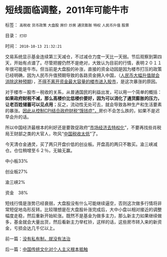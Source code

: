 # 短线面临调整，2011年可能牛市

标签： `高税收` `货币政策` `大盘股` `房价` `炒房` `通货膨胀` `特权` `人民币升值` `股票` 

目录： `打印`

时间： `2010-10-13 21:32:21`

交易系统显示基金连续第三天减仓，不过减仓力度一天比一天弱。节后观察到第四天，开始有点谱了。尽管把握仍然不是绝对，大致认为目前的行情，表明２０１１年很可能是牛市。但当前是大盘股的补涨，直接的资金动因是因为楼市打压的政策已经明确，因为人民币升值预期导致的各路资金拥入中国，（[人民币大幅升值就会消除这种预期](../../../2010/10/8/谢国忠的货币和汇率的常识错误.md)），[不得不离开资金最大容量的楼市进入股市](../../../2010/5/4/无论货币政策宽紧房价股价都会继续上涨.md)，是这次暴涨的原因。

对于楼市－股市－税收的关系，从普通国民的利益出发，可以用一个简单的概括：**如果政府财税不减，那么高楼价比低楼价要好，因为可以消化了通货膨胀的压力，让老百姓储蓄可以见点用**；反之，流动性无处可去，就会导致各种生产和生活要素的暴涨。[因此从控制CPI结合政府财税“饿钱症”，](../../../2010/9/25/国企垄断的房老虎会价廉物美吗？.md)房价不会怎么跌的，如果不是迟早会升的话。

所以中国经济最根本的利好还是要敦促政府“[市场经济去特权化](../../../2010/9/30/人民币升值，美国将“严重伤害中国人民的感情”.md)”，不要再找些肖税局王财部之类的大官人，吹风“[中国税收太低](../../../2010/10/2/税负轻还是重？纳税还是保护费？.md)”了。

今天清仓金通灵，买了两只开盘价低的创业板。开盘高的两只不敢买。渝三峡减仓。仓位稍增至６２％，无输无赢。

中小板33%

创业板27%

渝三峡2%

资金　38%

短线行情是涨势已经衰弱，大盘股没有什么可能继续逼空，否则这次做多行情将非常短促地岛形反转。比较理想是在大盘股补涨完成后，大中小盘以相对接近的调整幅度走稳，然后重新开始轮涨。既然不是基金为做多主力，那么新主力如果继续做多，基金就会大量出货，然后看新主力举杠铃，这样的话，这些房市转入来的新资金，亏损会达几千亿以上。



前一篇：[没有私有制，就没有法治](../../../2010/10/12/没有私有制，就没有法治.md)

后一篇：[中国传统文化对个人主义根本抵触](../../../2010/10/13/中国传统文化对个人主义根本抵触.md)
